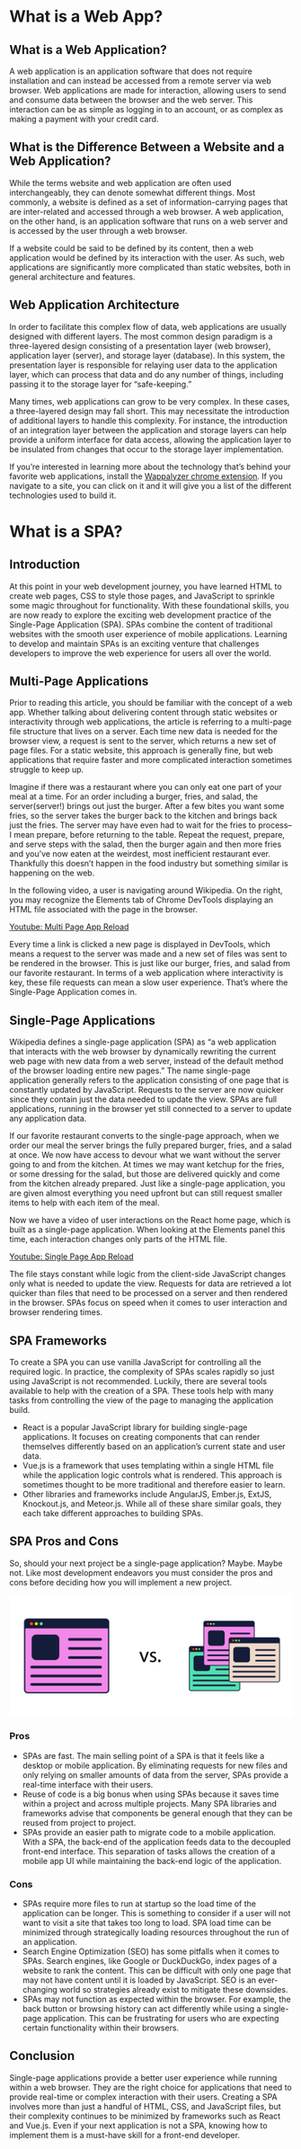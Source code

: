 # What is a Web App?

## What is a Web Application?
A web application is an application software that does not require installation and can instead be accessed from a remote server via web browser. Web applications are made for interaction, allowing users to send and consume data between the browser and the web server. This interaction can be as simple as logging in to an account, or as complex as making a payment with your credit card.

## What is the Difference Between a Website and a Web Application?
While the terms website and web application are often used interchangeably, they can denote somewhat different things. Most commonly, a website is defined as a set of information-carrying pages that are inter-related and accessed through a web browser. A web application, on the other hand, is an application software that runs on a web server and is accessed by the user through a web browser.

If a website could be said to be defined by its content, then a web application would be defined by its interaction with the user. As such, web applications are significantly more complicated than static websites, both in general architecture and features.

## Web Application Architecture
In order to facilitate this complex flow of data, web applications are usually designed with different layers. The most common design paradigm is a three-layered design consisting of a presentation layer (web browser), application layer (server), and storage layer (database). In this system, the presentation layer is responsible for relaying user data to the application layer, which can process that data and do any number of things, including passing it to the storage layer for “safe-keeping.”

Many times, web applications can grow to be very complex. In these cases, a three-layered design may fall short. This may necessitate the introduction of additional layers to handle this complexity. For instance, the introduction of an integration layer between the application and storage layers can help provide a uniform interface for data access, allowing the application layer to be insulated from changes that occur to the storage layer implementation.

If you’re interested in learning more about the technology that’s behind your favorite web applications, install the [Wappalyzer chrome extension](https://www.wappalyzer.com/). If you navigate to a site, you can click on it and it will give you a list of the different technologies used to build it.

# What is a SPA?

## Introduction
At this point in your web development journey, you have learned HTML to create web pages, CSS to style those pages, and JavaScript to sprinkle some magic throughout for functionality. With these foundational skills, you are now ready to explore the exciting web development practice of the Single-Page Application (SPA). SPAs combine the content of traditional websites with the smooth user experience of mobile applications. Learning to develop and maintain SPAs is an exciting venture that challenges developers to improve the web experience for users all over the world.

## Multi-Page Applications
Prior to reading this article, you should be familiar with the concept of a web app. Whether talking about delivering content through static websites or interactivity through web applications, the article is referring to a multi-page file structure that lives on a server. Each time new data is needed for the browser view, a request is sent to the server, which returns a new set of page files. For a static website, this approach is generally fine, but web applications that require faster and more complicated interaction sometimes struggle to keep up.

Imagine if there was a restaurant where you can only eat one part of your meal at a time. For an order including a burger, fries, and salad, the server(server!) brings out just the burger. After a few bites you want some fries, so the server takes the burger back to the kitchen and brings back just the fries. The server may have even had to wait for the fries to process–I mean prepare, before returning to the table. Repeat the request, prepare, and serve steps with the salad, then the burger again and then more fries and you’ve now eaten at the weirdest, most inefficient restaurant ever. Thankfully this doesn’t happen in the food industry but something similar is happening on the web.

In the following video, a user is navigating around Wikipedia. On the right, you may recognize the Elements tab of Chrome DevTools displaying an HTML file associated with the page in the browser.

[Youtube: Multi Page App Reload](https://www.youtube.com/watch?v=qEhZTnhmvCg&ab_channel=Codecademy)

Every time a link is clicked a new page is displayed in DevTools, which means a request to the server was made and a new set of files was sent to be rendered in the browser. This is just like our burger, fries, and salad from our favorite restaurant. In terms of a web application where interactivity is key, these file requests can mean a slow user experience. That’s where the Single-Page Application comes in.

## Single-Page Applications
Wikipedia defines a single-page application (SPA) as “a web application that interacts with the web browser by dynamically rewriting the current web page with new data from a web server, instead of the default method of the browser loading entire new pages.” The name single-page application generally refers to the application consisting of one page that is constantly updated by JavaScript. Requests to the server are now quicker since they contain just the data needed to update the view. SPAs are full applications, running in the browser yet still connected to a server to update any application data.

If our favorite restaurant converts to the single-page approach, when we order our meal the server brings the fully prepared burger, fries, and a salad at once. We now have access to devour what we want without the server going to and from the kitchen. At times we may want ketchup for the fries, or some dressing for the salad, but those are delivered quickly and come from the kitchen already prepared. Just like a single-page application, you are given almost everything you need upfront but can still request smaller items to help with each item of the meal.

Now we have a video of user interactions on the React home page, which is built as a single-page application. When looking at the Elements panel this time, each interaction changes only parts of the HTML file.

[Youtube: Single Page App Reload](https://www.youtube.com/watch?v=4yD85KiexTM&ab_channel=Codecademy)

The file stays constant while logic from the client-side JavaScript changes only what is needed to update the view. Requests for data are retrieved a lot quicker than files that need to be processed on a server and then rendered in the browser. SPAs focus on speed when it comes to user interaction and browser rendering times.

## SPA Frameworks
To create a SPA you can use vanilla JavaScript for controlling all the required logic. In practice, the complexity of SPAs scales rapidly so just using JavaScript is not recommended. Luckily, there are several tools available to help with the creation of a SPA. These tools help with many tasks from controlling the view of the page to managing the application build.
* React is a popular JavaScript library for building single-page applications. It focuses on creating components that can render themselves differently based on an application’s current state and user data.
* Vue.js is a framework that uses templating within a single HTML file while the application logic controls what is rendered. This approach is sometimes thought to be more traditional and therefore easier to learn.
* Other libraries and frameworks include AngularJS, Ember.js, ExtJS, Knockout.js, and Meteor.js. While all of these share similar goals, they each take different approaches to building SPAs.

## SPA Pros and Cons
So, should your next project be a single-page application? Maybe. Maybe not. Like most development endeavors you must consider the pros and cons before deciding how you will implement a new project.

![](./img/singlevsmultipage-transparent.png)

### Pros
* SPAs are fast. The main selling point of a SPA is that it feels like a desktop or mobile application. By eliminating requests for new files and only relying on smaller amounts of data from the server, SPAs provide a real-time interface with their users.
* Reuse of code is a big bonus when using SPAs because it saves time within a project and across multiple projects. Many SPA libraries and frameworks advise that components be general enough that they can be reused from project to project.
* SPAs provide an easier path to migrate code to a mobile application. With a SPA, the back-end of the application feeds data to the decoupled front-end interface. This separation of tasks allows the creation of a mobile app UI while maintaining the back-end logic of the application.

### Cons
* SPAs require more files to run at startup so the load time of the application can be longer. This is something to consider if a user will not want to visit a site that takes too long to load. SPA load time can be minimized through strategically loading resources throughout the run of an application.
* Search Engine Optimization (SEO) has some pitfalls when it comes to SPAs. Search engines, like Google or DuckDuckGo, index pages of a website to rank the content. This can be difficult with only one page that may not have content until it is loaded by JavaScript. SEO is an ever-changing world so strategies already exist to mitigate these downsides.
* SPAs may not function as expected within the browser. For example, the back button or browsing history can act differently while using a single-page application. This can be frustrating for users who are expecting certain functionality within their browsers.

## Conclusion
Single-page applications provide a better user experience while running within a web browser. They are the right choice for applications that need to provide real-time or complex interaction with their users. Creating a SPA involves more than just a handful of HTML, CSS, and JavaScript files, but their complexity continues to be minimized by frameworks such as React and Vue.js. Even if your next application is not a SPA, knowing how to implement them is a must-have skill for a front-end developer.
